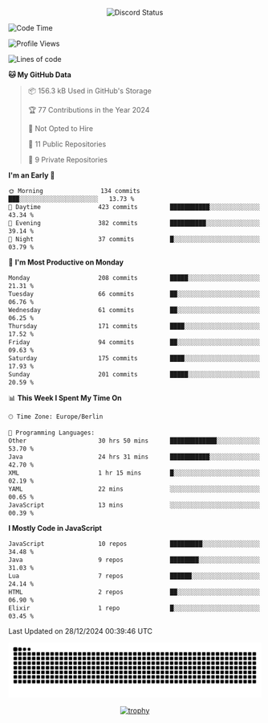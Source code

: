 <!-- Discord Status -->
<p align="center">
  <img src="https://lanyard.cnrad.dev/api/531896089096486922?borderRadius=30px" alt="Discord Status" />
</p>

<!--START_SECTION:waka-->
![Code Time](http://img.shields.io/badge/Code%20Time-1%2C242%20hrs%2014%20mins-blue)

![Profile Views](http://img.shields.io/badge/Profile%20Views-0-blue)

![Lines of code](https://img.shields.io/badge/From%20Hello%20World%20I%27ve%20Written-3.1%20million%20lines%20of%20code-blue)

**🐱 My GitHub Data** 

> 📦 156.3 kB Used in GitHub's Storage 
 > 
> 🏆 77 Contributions in the Year 2024
 > 
> 🚫 Not Opted to Hire
 > 
> 📜 11 Public Repositories 
 > 
> 🔑 9 Private Repositories 
 > 
**I'm an Early 🐤** 

```text
🌞 Morning                134 commits         ███░░░░░░░░░░░░░░░░░░░░░░   13.73 % 
🌆 Daytime                423 commits         ███████████░░░░░░░░░░░░░░   43.34 % 
🌃 Evening                382 commits         ██████████░░░░░░░░░░░░░░░   39.14 % 
🌙 Night                  37 commits          █░░░░░░░░░░░░░░░░░░░░░░░░   03.79 % 
```
📅 **I'm Most Productive on Monday** 

```text
Monday                   208 commits         █████░░░░░░░░░░░░░░░░░░░░   21.31 % 
Tuesday                  66 commits          ██░░░░░░░░░░░░░░░░░░░░░░░   06.76 % 
Wednesday                61 commits          ██░░░░░░░░░░░░░░░░░░░░░░░   06.25 % 
Thursday                 171 commits         ████░░░░░░░░░░░░░░░░░░░░░   17.52 % 
Friday                   94 commits          ██░░░░░░░░░░░░░░░░░░░░░░░   09.63 % 
Saturday                 175 commits         ████░░░░░░░░░░░░░░░░░░░░░   17.93 % 
Sunday                   201 commits         █████░░░░░░░░░░░░░░░░░░░░   20.59 % 
```


📊 **This Week I Spent My Time On** 

```text
🕑︎ Time Zone: Europe/Berlin

💬 Programming Languages: 
Other                    30 hrs 50 mins      █████████████░░░░░░░░░░░░   53.70 % 
Java                     24 hrs 31 mins      ███████████░░░░░░░░░░░░░░   42.70 % 
XML                      1 hr 15 mins        █░░░░░░░░░░░░░░░░░░░░░░░░   02.19 % 
YAML                     22 mins             ░░░░░░░░░░░░░░░░░░░░░░░░░   00.65 % 
JavaScript               13 mins             ░░░░░░░░░░░░░░░░░░░░░░░░░   00.39 % 
```

**I Mostly Code in JavaScript** 

```text
JavaScript               10 repos            █████████░░░░░░░░░░░░░░░░   34.48 % 
Java                     9 repos             ████████░░░░░░░░░░░░░░░░░   31.03 % 
Lua                      7 repos             ██████░░░░░░░░░░░░░░░░░░░   24.14 % 
HTML                     2 repos             ██░░░░░░░░░░░░░░░░░░░░░░░   06.90 % 
Elixir                   1 repo              █░░░░░░░░░░░░░░░░░░░░░░░░   03.45 % 
```




 Last Updated on 28/12/2024 00:39:46 UTC
<!--END_SECTION:waka-->

<!-- GitHub Contribution Snake -->
<p align="center">
  <img src="https://raw.githubusercontent.com/vxnsin/vxnsin/output/github-contribution-grid-snake-dark.svg" alt="GitHub Contribution Snake" />
</p>

<!-- GitHub Trophy -->
<p align="center">
  <a href="https://github.com/ryo-ma/github-profile-trophy">
    <img src="https://github-profile-trophy.vercel.app/?username=vxnsin&theme=onedark" alt="trophy" />
  </a>
</p>
